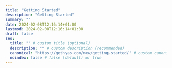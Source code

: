 ```yaml
---
title: "Getting Started"
description: "Getting Started"
summary: ""
date: 2024-02-08T12:16:14+01:00
lastmod: 2024-02-08T12:16:14+01:00
draft: false
seo:
  title: "" # custom title (optional)
  description: "" # custom description (recommended)
  canonical: "https://gethyas.com/new/getting-started/" # custom canonical URL (optional)
  noindex: false # false (default) or true
---
```

